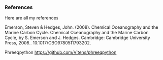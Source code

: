 ### References

Here are all my references 

Emerson, Steven & Hedges, John. (2008). Chemical Oceanography and the Marine Carbon Cycle. Chemical Oceanography and the Marine Carbon Cycle, by S. Emerson and J. Hedges. Cambridge: Cambridge University Press, 2008.. 10.1017/CBO9780511793202. 

Phreeqpython https://github.com/Vitens/phreeqpython








